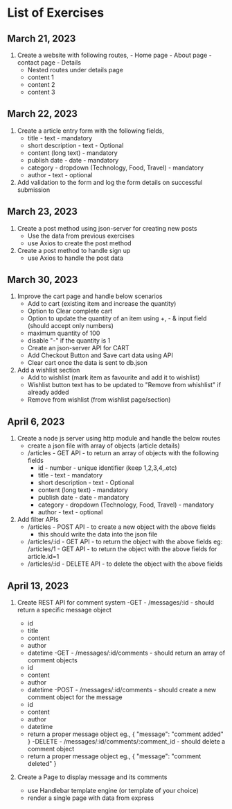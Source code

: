 # List of Exercises

## March 21, 2023
  1. Create a website with following routes,
    - Home page
    - About page
    - contact page
    - Details
      - Nested routes under details page
      - content 1
      - content 2
      - content 3

## March 22, 2023
  1. Create a article entry form with the following fields,
      - title - text - mandatory
      - short description - text - Optional
      - content (long text) - mandatory
      - publish date - date - mandatory
      - category - dropdown (Technology, Food, Travel) - mandatory
      - author - text - optional
  2. Add validation to the form and log the form details on successful submission

## March 23, 2023
  1. Create a post method using json-server for creating new posts
      - Use the data from previous exercises
      - use Axios to create the post method
  2. Create a post method to handle sign up
      - use Axios to handle the post data

## March 30, 2023
  1. Improve the cart page and handle below scenarios
      - Add to cart (existing item and increase the quantity)
      - Option to Clear complete cart
      - Option to update the quantity of an item using +, - & input field (should accept only numbers)
      - maximum quantity of 100
      - disable "-" if the quantity is 1
      - Create an json-server API for CART
      - Add Checkout Button and Save cart data using API
      - Clear cart once the data is sent to db.json
  2. Add a wishlist section
      - Add to wishlist (mark item as favourite and add it to wishlist)
      - Wishlist button text has to be updated to "Remove from whishlist" if already added
      - Remove from wishlist (from wishlist page/section)

## April 6, 2023
  1. Create a node js server using http module and handle the below routes
      - create a json file with array of objects (article details)
      - /articles - GET API - to return an array of objects with the following fields
        - id - number - unique identifier (keep 1,2,3,4,.etc)
        - title - text - mandatory
        - short description - text - Optional
        - content (long text) - mandatory
        - publish date - date - mandatory
        - category - dropdown (Technology, Food, Travel) - mandatory
        - author - text - optional
  2. Add filter APIs
      - /articles - POST API - to create a new object with the above fields
        - this should write the data into the json file
      - /articles/:id - GET API - to return the object with the above fields
        eg: /articles/1 - GET API - to return the object with the above fields for article.id=1
      - /articles/:id - DELETE API - to delete the object with the above fields

## April 13, 2023
  1. Create REST API for comment system
      -GET - /messages/:id - should return a specific message object
        - id
        - title
        - content
        - author
        - datetime
      -GET - /messages/:id/comments - should return an array of comment objects
        - id
        - content
        - author
        - datetime
      -POST - /messages/:id/comments - should create a new comment object for the message
        - id
        - content
        - author
        - datetime
        - return a proper message object
        eg., { "message": "comment added" }
      -DELETE - /messages/:id/comments/:comment_id - should delete a comment object
        - return a proper message object
        eg., { "message": "comment deleted" }
  
  2. Create a Page to display message and its comments
      - use Handlebar template engine (or template of your choice)
      - render a single page with data from express